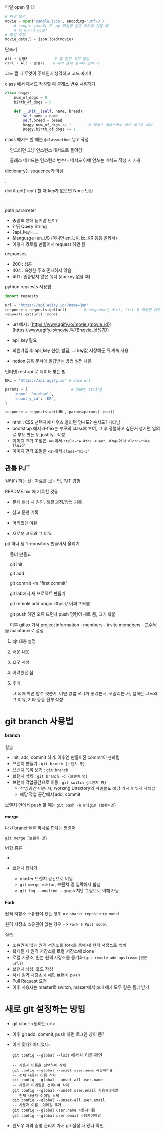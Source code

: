 파일 open 할 대

```python
# 파일 열기
movie = open('sample.json', encoding='utf-8')
    # sample.json이 이 .py 파일과 같은 위치에 있을 때
    # 뒤 encoding은?
# 파일 로딩
movie_detail = json.load(movie)
```

단축키

```python
Alt + 방향키            # 줄 한칸 위로 옮김
ctrl + Alt + 방향키    # 여러 줄에 동시에 입력 가
```

코드 짤 때 무엇이 주체인지 생각하고 코드 짜기!!



class 에서 메서드 작성할 때 클래스 변수 사용하기

```python
class Doggy:
    num_of_dogs = 0
    birth_of_dogs = 0

    def __init__(self, name, breed):
        self.name = name
        self.breed = breed
        Doggy.num_of_dogs += 1        # 클래스.클래스변수 이런 식으로 해야
        Doggy.birth_of_dogs += 1
```

class 메서드 할 때는 `@classmethod` 넣고 작성

    안그러면 그냥 인스턴스 메서드로 들어감

    클래스 메서드는 인스턴스 변수나 메서드 아예 안쓰는 메서드 작성 시 사용

dictionary는 sequence가 아님

.

dictA.get('key') 할 때 key가 없으면 None 반환

.

path parameter

- 중괄호 안에 들어갈 단어?
- ? 뒤 Query String
- ?api_key=___
- &language=en_US (아니면 en_UK, ko_KR 등등 골라서)
- 이렇게 경로를 만들어서 request 하면 됨

responses

- 200 : 성공
- 404 : 요청한 주소 존재하지 않음
- 401 : 인증받지 않은 유저 (api key 없을 때)

python requests 사용법

```python
import requests

url = 'https://api.agify.io/?name=jun'
response = requests.get(url)        # response는 dict, list 등 제공된 데이터 형태
requests.get(url).json()
```

- url 예시 : [https://www.agify.io/movie.{movie_id}](https://www.agify.io/movie.%7Bmovie_id%7D)

- api_key 필요

- 회원가입 후 api_key 신청, 발급, 그 key값 저장해둔 뒤 계속 사용

- notion 공용 문서에 발급받는 방법 설명 나옴

인터넷 rest api 로 데이터 받는 법

```python
URL = 'https://api.agify.io' # base url

params = {                    # query string 
    'name': 'michael',
    'country_id': 'KR',
}

response = requests.get(URL, params=params).json()
```

- html : CSS 선택자에 마우스 올리면 명시도? 순서도? 나타남
- bootstrap 에서 d-flex는 부모의 class에 부여, 그 후 정렬하고 싶은거 생기면 임의로 부모 만든 뒤 justify~ 작성
- 이미지 크기 조절은 `<a>`에서 `style="width: 30px"`, `<img>`에서 `class="img-fluid"`
- 이미지 간격 조절은 `<a>`에서 `class="mx-3"`



## 관통 PJT

길러야 하는 것 : 자료를 보는 법, PJT 경험

README.md 에 기록할 것들

- 문제 발생 시 원인, 해결 과정/방법 기록

- 참고 문헌 기록

- 어려웠던 이유

- 새로운 시도와 그 이유 

pjt 하나 당 1 repository 만들어서 올리기

    폴더 만들고

    git init

    git add .

    git commit -m "first commit"

    git lab에서 새 프로젝트 만들기

    git remote add origin https:// 어쩌고 복붙

    git push 하면 오류 뜨면서 push 명령어 새로 줌, 그거 복붙

    이후 gitlab 가서 project information - members - invite memebers - 교수님을 maintaner로 설정

1. pjt 대충 설명 

2. 배운 내용

3. 요구 사항

4. 어려웠던 점

5. 후기
   
   그 외에 어떤 함수 썻는지, 어떤 방법 쓰니까 좋았는지, 헷갈리는 거, 실패한 코드와 그 이유, 기타 등등 전부 작성



# git branch 사용법



#### branch

실습

- init, add, commit 하기. 이후엔 만들어진 commit이 분화됨
- 브랜치 만들기 : `git branch {브랜치 명}`
- 브랜치 목록 보기 : `git branch`
- 브랜치 삭제 : `git branch -d {브랜치 명}`
- 브랜치 작업공간으로 이동 : `git switch {브랜치 명}`
  - 작업 공간 이동 시, Working Directory의 파일들도 해당 가지에 맞게 나타남
  - 해당 작업 공간에서 add, commit

브랜치 안에서 push 할 때는 `git push -u origin {브랜치명}`

#### merge

나뉜 branch들을 하나로 합치는 명령어

`git merge {브랜치 명}`

병합 종류

- 

- 브랜치 합치기
  - master 브랜치 공간으로 이동
  - `git merge viktor`, 브랜치 명 입력해서 합침
  - `git log --oneline --graph` 치면 그림으로 이해 가능



#### Fork

원격 저장소 소유권이 있는 경우 => `Shared repository model`

원격 저장소 소유권이 없는 경우 => `Fork & Pull model`

실습

- 소유권이 없는 원격 저장소를 fork를 통해 내 원격 저장소로 복제
- 복제된 내 원격 저장소를 로컬 저장소에 clone
- 로컬 저장소, 원본 원격 저장소를 동기화 (`git remote add upstream {원본 url}`)
- 브랜치 생성, 코드 작성
- 복제 원격 저장소에 해당 브랜치 push
- Pull Request 요청
- 이후 사용자는 master로 switch, master에서 pull 해서 모두 같은 폴더 받기



# 새로  git 설정하는 방법

- git clone <원하는 url>
- 이후 git add, commit, push 하면 로그인 창이 뜸?
- 이게 맞나? 아니었다. 

  `git config --global --lsit` 해서 내 이름 확인
  
  ```
  -- 사용자 이름을 선택하여 삭제
  git config --global --unset user.name 사용자이름
  -- 전체 사용자 이름 삭제
  git config --global --unset-all user.name
  -- 사용자 이메일을 선택하여 삭제
  git config --global --unset user.email 사용자이메일
  -- 전체 사용자 이메일 삭제
  git config --global --unset-all user.email
  -- 사용자 이름, 이메일 추가
  git config --global user.name 사용자이름
  git config --global user.email 사용자이메일
  ```
  
- 윈도우 자격 증명 관리자 가서 git 설정 다 됐나 확인
